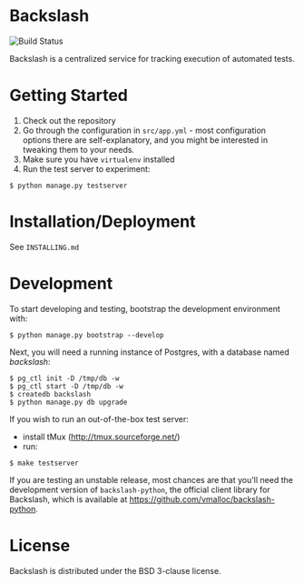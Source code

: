 Backslash
=========

![Build Status](https://secure.travis-ci.org/vmalloc/backslash.png?branch=master ) 

Backslash is a centralized service for tracking execution of automated tests.

Getting Started
===============

1. Check out the repository
2. Go through the configuration in `src/app.yml` - most configuration options there are self-explanatory, and you might be interested in tweaking them to your needs.
3. Make sure you have `virtualenv` installed
4. Run the test server to experiment:
```
$ python manage.py testserver
```

Installation/Deployment
=======================

See `INSTALLING.md`

Development
===========

To start developing and testing, bootstrap the development environment with:

```
$ python manage.py bootstrap --develop
```

Next, you will need a running instance of Postgres, with a database named *backslash*:

```
$ pg_ctl init -D /tmp/db -w
$ pg_ctl start -D /tmp/db -w
$ createdb backslash
$ python manage.py db upgrade
```

If you wish to run an out-of-the-box test server:
- install tMux (http://tmux.sourceforge.net/)
- run:
```
$ make testserver
```


If you are testing an unstable release, most chances are that you'll need the development version of `backslash-python`, the official client library for Backslash, which is available at https://github.com/vmalloc/backslash-python.

License
=======

Backslash is distributed under the BSD 3-clause license.
